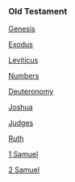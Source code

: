 ### Old Testament

[Genesis](genesis)

[Exodus](exodus)

[Leviticus](eviticus)

[Numbers](numbers)

[Deuteronomy](deuteronomy)

[Joshua](joshua)

[Judges](judges)

[Ruth](ruth)

[1 Samuel](1samuel)

[2 Samuel](2samuel)

[](http://archive.avsbq.org/bible/)
[](http://archive.avsbq.org/bible/)
[](http://archive.avsbq.org/bible/)
[](http://archive.avsbq.org/bible/)
[](http://archive.avsbq.org/bible/)
[](http://archive.avsbq.org/bible/)
[](http://archive.avsbq.org/bible/)
[](http://archive.avsbq.org/bible/)


